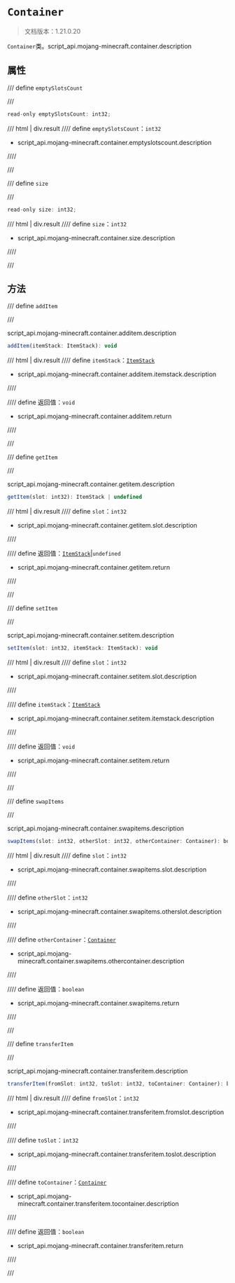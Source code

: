 # `Container`

> 文档版本：1.21.0.20

`Container`类。script_api.mojang-minecraft.container.description

## 属性

/// define
`emptySlotsCount`


///

```js
read-only emptySlotsCount: int32;
```

/// html | div.result
//// define
`emptySlotsCount`：`int32`

- script_api.mojang-minecraft.container.emptyslotscount.description


////

///


/// define
`size`


///

```js
read-only size: int32;
```

/// html | div.result
//// define
`size`：`int32`

- script_api.mojang-minecraft.container.size.description


////

///


## 方法

/// define
`addItem`


///

script_api.mojang-minecraft.container.additem.description

```js
addItem(itemStack: ItemStack): void
```

/// html | div.result
//// define
`itemStack`：[`ItemStack`](./itemstack.md)

- script_api.mojang-minecraft.container.additem.itemstack.description


////

//// define
返回值：`void`

- script_api.mojang-minecraft.container.additem.return


////

///


/// define
`getItem`


///

script_api.mojang-minecraft.container.getitem.description

```js
getItem(slot: int32): ItemStack | undefined
```

/// html | div.result
//// define
`slot`：`int32`

- script_api.mojang-minecraft.container.getitem.slot.description


////

//// define
返回值：[`ItemStack`](./itemstack.md)|`undefined`

- script_api.mojang-minecraft.container.getitem.return


////

///


/// define
`setItem`


///

script_api.mojang-minecraft.container.setitem.description

```js
setItem(slot: int32, itemStack: ItemStack): void
```

/// html | div.result
//// define
`slot`：`int32`

- script_api.mojang-minecraft.container.setitem.slot.description


////

//// define
`itemStack`：[`ItemStack`](./itemstack.md)

- script_api.mojang-minecraft.container.setitem.itemstack.description


////

//// define
返回值：`void`

- script_api.mojang-minecraft.container.setitem.return


////

///


/// define
`swapItems`


///

script_api.mojang-minecraft.container.swapitems.description

```js
swapItems(slot: int32, otherSlot: int32, otherContainer: Container): boolean
```

/// html | div.result
//// define
`slot`：`int32`

- script_api.mojang-minecraft.container.swapitems.slot.description


////

//// define
`otherSlot`：`int32`

- script_api.mojang-minecraft.container.swapitems.otherslot.description


////

//// define
`otherContainer`：[`Container`](./container.md)

- script_api.mojang-minecraft.container.swapitems.othercontainer.description


////

//// define
返回值：`boolean`

- script_api.mojang-minecraft.container.swapitems.return


////

///


/// define
`transferItem`


///

script_api.mojang-minecraft.container.transferitem.description

```js
transferItem(fromSlot: int32, toSlot: int32, toContainer: Container): boolean
```

/// html | div.result
//// define
`fromSlot`：`int32`

- script_api.mojang-minecraft.container.transferitem.fromslot.description


////

//// define
`toSlot`：`int32`

- script_api.mojang-minecraft.container.transferitem.toslot.description


////

//// define
`toContainer`：[`Container`](./container.md)

- script_api.mojang-minecraft.container.transferitem.tocontainer.description


////

//// define
返回值：`boolean`

- script_api.mojang-minecraft.container.transferitem.return


////

///

